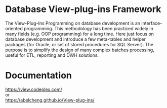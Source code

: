 # Database View-plug-ins Framework
The View-Plug-Ins Programming on database development is an interface-oriented programming. This methodology has been practiced widely in many fields (e.g. OOP programming) for a long time. Here just focus on database development and introduce a few meta-tables and helper packages (for Oracle, or set of stored procedures for SQL Server). The purpose is to simplify the design of many complex batches processing, useful for ETL, reporting and DWH solutions.

# Documentation
https://view.codeplex.com/  
or  
https://abelcheng.github.io/View-plug-ins/
